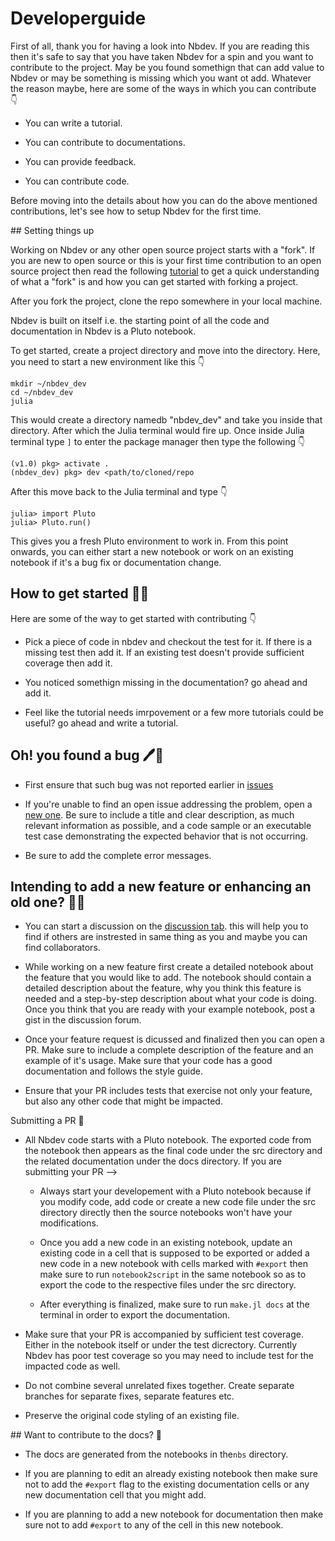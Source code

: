 <h1>Developerguide</h1>
<div class="markdown"><p>First of all, thank you for having a look into Nbdev. If you are reading this then it&#39;s safe to say that you have taken Nbdev for a spin and you want to contribute to the project. May be you found somethign that can add value to Nbdev or may be something is missing which you want ot add. Whatever the reason maybe, here are some of the ways in which you can contribute 👇 </p>
<ul>
<li><p>You can write a tutorial.</p>
</li>
<li><p>You can contribute to documentations.</p>
</li>
<li><p>You can provide feedback.</p>
</li>
<li><p>You can contribute code.</p>
</li>
</ul>
<p>Before moving into the details about how you can do the above mentioned contributions, let&#39;s see how to setup Nbdev for the first time.</p>
</div>
## Setting things up
<p>Working on Nbdev or any other open source project starts with a &quot;fork&quot;. If you are new to open source or this is your first time contribution to an open source project then read the following <a href="https://docs.github.com/en/get-started/quickstart/fork-a-repo">tutorial</a> to get a quick understanding of what a &quot;fork&quot; is and how you can get started with forking a project.</p>
<p>After you fork the project, clone the repo somewhere in your local machine.</p>
<p>Nbdev is built on itself i.e. the starting point of all the code and documentation in Nbdev is a Pluto notebook.</p>
<p>To get started, create a project directory and move into the directory. Here, you need to start a new environment like this 👇 </p>
<pre><code>mkdir ~/nbdev_dev
cd ~/nbdev_dev
julia</code></pre>
<p>This would create a directory namedb &quot;nbdev_dev&quot; and take you inside that directory. After which the Julia terminal would fire up. Once inside Julia terminal type <code>&#93;</code> to enter the package manager then type the following 👇</p>
<pre><code>&#40;v1.0&#41; pkg&gt; activate .
&#40;nbdev_dev&#41; pkg&gt; dev &lt;path/to/cloned/repo</code></pre>
<p>After this move back to the Julia terminal and type 👇 </p>
<pre><code>julia&gt; import Pluto
julia&gt; Pluto.run&#40;&#41;</code></pre>
<p>This gives you a fresh Pluto environment to work in. From this point onwards, you can either start a new notebook or work on an existing notebook if it&#39;s a bug fix or documentation change.</p>

## How to get started 🏃‍♀️
<p>Here are some of the way to get started with contributing 👇 </p>
<ul>
<li><p>Pick a piece of code in nbdev and checkout the test for it. If there is a missing test then add it. If an existing test doesn&#39;t provide sufficient coverage then add it.</p>
</li>
<li><p>You noticed somethign missing in the documentation? go ahead and add it.</p>
</li>
<li><p>Feel like the tutorial needs imrpovement or a few more tutorials could be useful? go ahead and write a tutorial.</p>
</li>
</ul>

## Oh&#33; you found a bug 🖊🐛
<ul>
<li><p>First ensure that such bug was not reported earlier in <a href="https://github.com/sapal6/nbdev.jl/issues">issues</a> </p>
</li>
<li><p>If you&#39;re unable to find an open issue addressing the problem, open a <a href="https://github.com/sapal6/nbdev.jl/issues/new">new one</a>. Be sure to include a title and clear description, as much relevant information as possible, and a code sample or an executable test case demonstrating the expected behavior that is not occurring. </p>
</li>
<li><p>Be sure to add the complete error messages.</p>
</li>
</ul>

## Intending to add a new feature or enhancing an old one? 👩‍🔧
<ul>
<li><p>You can start a discussion on the <a href="https://github.com/sapal6/nbdev.jl/discussions">discussion tab</a>. this will help you to find if others are instrested in same thing as you and maybe you can find collaborators. </p>
</li>
<li><p>While working on a new feature first create a detailed notebook about the feature that you would like to add. The notebook should contain a detailed description about the feature, why you think this feature is needed and a step-by-step description about what your code is doing. Once you think that you are ready with your example notebook, post a gist in the discussion forum.</p>
</li>
<li><p>Once your feature request is dicussed and finalized then you can open a PR. Make sure to include a complete description of the feature and an example of it&#39;s usage. Make sure that your code has a good documentation and follows the style guide. </p>
</li>
<li><p>Ensure that your PR includes tests that exercise not only your feature, but also any other code that might be impacted.</p>
</li>
</ul>

<div class="markdown"><p>Submitting a PR 🎈 </p>
<ul>
<li><p>All Nbdev code starts with a Pluto notebook. The exported code from the notebook then appears as the final code under the src directory and the related documentation under the docs directory. If you are submitting your PR –&gt;</p>
<ul>
<li><p>Always start your developement with a Pluto notebook because if you modify code, add code or create a new code file under the src directory directly then the source notebooks won&#39;t have your modifications. </p>
</li>
<li><p>Once you add a new code in an existing notebook, update an existing code in a cell that is supposed to be exported or added a new code in a new notebook with cells marked with <code>#export</code> then make sure to run <code>notebook2script</code> in the same notebook so as to export the code to the respective files under the src directory.</p>
</li>
<li><p>After everything is finalized, make sure to run <code>make.jl docs</code> at the terminal in order to export the documentation.</p>
</li>
</ul>
</li>
<li><p>Make sure that your PR is accompanied by sufficient test coverage. Either in the notebook itself or under the test dicrectory. Currently Nbdev has poor test coverage so you may need to include test for the impacted code as well.</p>
</li>
<li><p>Do not combine several unrelated fixes together. Create separate branches for separate fixes, separate features etc.</p>
</li>
<li><p>Preserve the original code styling of an existing file.</p>
</li>
</ul>
</div>
## Want to contribute to the docs? 📓
<ul>
<li><p>The docs are generated from the notebooks in the<code>nbs</code> directory. </p>
</li>
<li><p>If you are planning to edit an already existing notebook then make sure not to add the <code>#export</code> flag to the existing documentation cells or any new documentation cell that you might add. </p>
</li>
<li><p>If you are planning to add a new notebook for documentation then make sure not to add <code>#export</code> to any of the cell in this new notebook.</p>
</li>
</ul>

